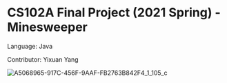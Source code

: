 # CS102A Final Project (2021 Spring) - Minesweeper

Language: Java

Contributor: Yixuan Yang

![A5068965-917C-456F-9AAF-FB2763B842F4_1_105_c](https://github.com/user-attachments/assets/e788a537-e482-44f1-ab34-9b323a3ddffe)
